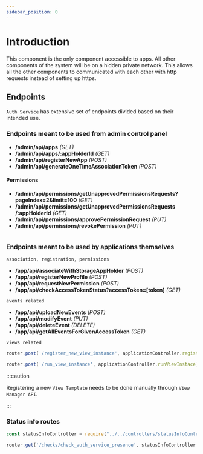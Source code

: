 ```yaml
---
sidebar_position: 0
---
```


# Introduction

This component is the only component accessible to apps. All other components of the system will be on a hidden private network. This allows all the other components to communicated with each other with http requests instead of setting up https.

## Endpoints

`Auth Service` has extensive set of endpoints divided based on their intended use.

### Endpoints meant to be used from admin control panel

- **/admin/api/apps** *(GET)*
- **/admin/api/apps/:appHolderId** *(GET)*
- **/admin/api/registerNewApp** *(POST)*
- **/admin/api/generateOneTimeAssociationToken** *(POST)*

#### Permissions
- **/admin/api/permissions/getUnapprovedPermissionsRequests?pageIndex=2&limit=100** *(GET)*
- **/admin/api/permissions/getUnapprovedPermissionsRequests /:appHolderId** *(GET)*
- **/admin/api/permissions/approvePermissionRequest** *(PUT)*
- **/admin/api/permissions/revokePermission** *(PUT)*

```js title="endpoints for admin"
```


### Endpoints meant to be used by applications themselves

`association, registration, permissions`

- **/app/api/associateWithStorageAppHolder** *(POST)*
- **/app/api/registerNewProfile** *(POST)*
- **/app/api/requestNewPermission** *(POST)*
- **/app/api/checkAccessTokenStatus?accessToken=[token]** *(GET)*

<!-- ```js title="association, registration, permissions"
// const applicationController = require("../../controllers/applicationController");

// router.post('/associateWithStorageAppHolder', applicationController.associateAppWithStorageAppHolder);

// router.post('/registerNewProfile', applicationController.registerNewProfile);

// router.get('/checkAccessTokenStatus', applicationController.isAccessTokenForGivenPermissionRequestActive);

// router.post('/requestNewPermission', applicationController.requestNewPermission);
``` -->

`events related`

- **/app/api/uploadNewEvents** *(POST)*
- **/app/api/modifyEvent** *(PUT)*
- **/app/api/deleteEvent** *(DELETE)*
- **/app/api/getAllEventsForGivenAccessToken** *(GET)*

<!-- ```js title="events related"
// router.post('/uploadNewEvents', applicationController.uploadNewEvents);

// router.put('/modifyEvent', applicationController.modifyEvent);

// router.delete('/deleteEvent', applicationController.deleteEvent);

// router.get('/getAllEventsForGivenAccessToken', applicationController.getAllEventsOfGivenProfile);
``` -->

`views related`

```js title="views related"
router.post('/register_new_view_instance', applicationController.registerNewViewInstance);

router.post('/run_view_instance', applicationController.runViewInstace);
```

:::caution

Registering a new `View Template` needs to be done manually through `View Manager API`.

:::

### Status info routes

```js title="status info routes"
const statusInfoController = require("../../controllers/statusInfoController")

router.get('/checks/check_auth_service_presence', statusInfoController.returnAuthServicePresence);
```